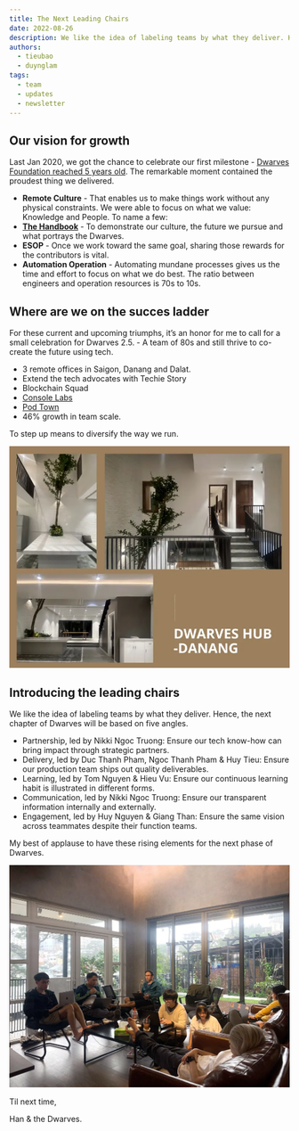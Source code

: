 ```yaml
---
title: The Next Leading Chairs
date: 2022-08-26
description: We like the idea of labeling teams by what they deliver. Hence, the next chapter of Dwarves will be based on five angles.
authors:
  - tieubao
  - duynglam
tags:
  - team
  - updates
  - newsletter
---
```


## Our vision for growth

Last Jan 2020, we got the chance to celebrate our first milestone - [Dwarves Foundation reached 5 years old](https://dwarves.foundation/five). The remarkable moment contained the proudest thing we delivered.

- **Remote Culture** - That enables us to make things work without any physical constraints. We were able to focus on what we value: Knowledge and People. To name a few:
- **[The Handbook](https://dwarves.foundation/radar/)** - To demonstrate our culture, the future we pursue and what portrays the Dwarves.
- **ESOP** - Once we work toward the same goal, sharing those rewards for the contributors is vital.
- **Automation Operation** - Automating mundane processes gives us the time and effort to focus on what we do best. The ratio between engineers and operation resources is 70s to 10s.

## Where are we on the succes ladder

For these current and upcoming triumphs, it’s an honor for me to call for a small celebration for Dwarves 2.5. - A team of 80s and still thrive to co-create the future using tech.

- 3 remote offices in Saigon, Danang and Dalat.
- Extend the tech advocates with Techie Story
- Blockchain Squad
- [Console Labs](https://console.so/)
- [Pod Town](https://pod.town/)
- 46% growth in team scale.

To step up means to diversify the way we run.

![](assets/the-next-leading-chairs_4d913fb4cbfac771e8b55d79a1855b46_md5.webp)

## Introducing the leading chairs

We like the idea of labeling teams by what they deliver. Hence, the next chapter of Dwarves will be based on five angles.

- Partnership, led by Nikki Ngoc Truong: Ensure our tech know-how can bring impact through strategic partners.
- Delivery, led by Duc Thanh Pham, Ngoc Thanh Pham & Huy Tieu: Ensure our production team ships out quality deliverables.
- Learning, led by Tom Nguyen & Hieu Vu: Ensure our continuous learning habit is illustrated in different forms.
- Communication, led by Nikki Ngoc Truong: Ensure our transparent information internally and externally.
- Engagement, led by Huy Nguyen & Giang Than: Ensure the same vision across teammates despite their function teams.

My best of applause to have these rising elements for the next phase of Dwarves.

![](assets/the-next-leading-chairs_0b2a2535fa84512ad9d05bd2dc24f3ae_md5.webp)

Til next time,

Han & the Dwarves.
